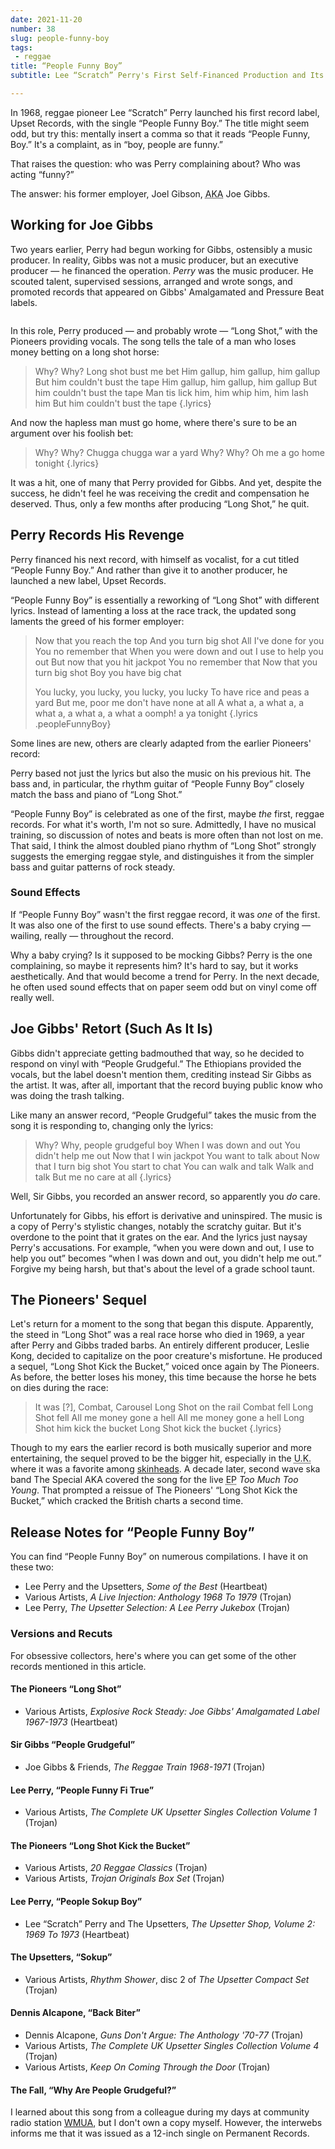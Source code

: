 ```yaml
---
date: 2021-11-20
number: 38
slug: people-funny-boy
tags:
 - reggae
title: “People Funny Boy”
subtitle: Lee “Scratch” Perry's First Self-Financed Production and Its Many Variations

---
```


In 1968, reggae pioneer Lee “Scratch” Perry launched his first
record label, Upset Records, with the single “People Funny Boy.”
The title might seem odd, but try this: mentally insert a comma
so that it reads “People Funny, Boy.” It's a complaint, as in
“boy, people are funny.”

That raises the question: who was Perry complaining about?
Who was acting “funny?”

The answer: his former employer, Joel Gibson,
<abbr title="also known as">AKA</abbr> Joe Gibbs.


## Working for Joe Gibbs

Two years earlier, Perry had begun working for Gibbs,
ostensibly a music producer.
In reality, Gibbs was not a music producer, but an executive producer —
he financed the operation.
*Perry* was the music producer. He scouted talent, supervised
sessions, arranged and wrote songs, and promoted records that
appeared on Gibbs' Amalgamated and Pressure Beat labels.


<!-- excerpt -->


<picture>
    <source
        srcset="
            /media/images/2021/11-people-funny-boy/long-shot-520w.avif 520w,
            /media/images/2021/11-people-funny-boy/long-shot-400w.avif 400w,
            /media/images/2021/11-people-funny-boy/long-shot-300w.avif 300w"
        sizes="
            (min-width: 1600px) 520px,
            (min-width: 950px) 400px,
            300px"
        type="image/avif">
    <source
        srcset="
            /media/images/2021/11-people-funny-boy/long-shot-520w.webp 520w,
            /media/images/2021/11-people-funny-boy/long-shot-400w.webp 400w,
            /media/images/2021/11-people-funny-boy/long-shot-300w.webp 300w"
        sizes="
            (min-width: 1600px) 520px,
            (min-width: 950px) 400px,
            300px"
        type="image/webp">
    <source
        srcset="
            /media/images/2021/11-people-funny-boy/long-shot-520w.jpg 520w,
            /media/images/2021/11-people-funny-boy/long-shot-400w.jpg 400w,
            /media/images/2021/11-people-funny-boy/long-shot-300w.jpg 300w"
        sizes="
            (min-width: 1600px) 520px,
            (min-width: 950px) 400px,
            300px"
        type="image/jpg">
    <img class="label45" src="/media/images/2021/11-people-funny-boy/long-shot-300w.jpg" type="image/jpg" loading="lazy"
    alt="">
</picture>

In this role, Perry produced — and probably wrote — “Long Shot,” with
the Pioneers providing vocals.
The song tells the tale of a man who loses money betting on a long
shot horse:

> Why? Why? Long shot bust me bet
> Him gallup, him gallup, him gallup
> But him couldn't bust the tape
> Him gallup, him gallup, him gallup
> But him couldn't bust the tape
> Man tis lick him, him whip him, him lash him
> But him couldn't bust the tape {.lyrics}

And now the hapless man must go home, where there's sure to
be an argument over his foolish bet:

> Why? Why? Chugga chugga war a yard
> Why? Why? Oh me a go home tonight {.lyrics}

It was a hit, one of many that Perry provided for Gibbs.
And yet, despite the success, he didn't feel he was receiving
the credit and compensation he deserved.
Thus, only a few months after producing “Long Shot,” he quit.


## Perry Records His Revenge

Perry financed his next record, with himself as vocalist,
for a cut titled “People Funny Boy.” And rather than give
it to another producer, he launched a new label, Upset
Records.

“People Funny Boy” is essentially a reworking of “Long Shot”
with different lyrics.
Instead of lamenting a loss at the race track, the updated song
laments the greed of his former employer:

> Now that you reach the top
> And you turn big shot
> All I've done for you
> You no remember that
> When you were down and out
> I use to help you out
> But now that you hit jackpot
> You no remember that
> Now that you turn big shot
> Boy you have big chat
>
> You lucky, you lucky, you lucky, you lucky
> To have rice and peas a yard
> But me, poor me don't have none at all
> A what a, a what a, a what a, a what a, a what a oomph! a ya tonight {.lyrics .peopleFunnyBoy}


Some lines are new, others are clearly adapted from the earlier Pioneers' record:


Perry based not just the lyrics but also the music on his previous hit.
The bass and, in particular, the rhythm guitar of “People Funny Boy”
closely match the bass and piano of “Long Shot.”



“People Funny Boy” is celebrated as one of the first, maybe
*the* first, reggae records.
For what it's worth, I'm not so sure.
Admittedly, I have no musical training, so discussion of
notes and beats is more often than not lost on me.
That said, I think the almost doubled piano rhythm of
“Long Shot” strongly suggests the emerging reggae style,
and distinguishes it from the simpler bass and guitar patterns
of rock steady.


### Sound Effects

If “People Funny Boy” wasn't the first reggae record, it
was *one* of the first.
It was also one of the first to use sound effects.
There's a baby crying — wailing, really — throughout the record.

Why a baby crying? Is it supposed to be mocking Gibbs?
Perry is the one complaining, so maybe it represents him?
It's hard to say, but it works aesthetically.
And that would become a trend for Perry.
In the next decade, he often used sound effects that on
paper seem odd but on vinyl come off really well.


## Joe Gibbs' Retort (Such As It Is)


Gibbs didn't appreciate getting badmouthed that way, so he
decided to respond on vinyl with “People Grudgeful.”
The Ethiopians provided the vocals, but the label doesn't
mention them, crediting instead Sir Gibbs as the artist.
It was, after all, important that the record buying public
know who was doing the trash talking.




Like many an answer record, “People Grudgeful” takes
the music from the song it is responding to, changing
only the lyrics:

> Why? Why, people grudgeful boy
> When I was down and out
> You didn't help me out
> Now that I win jackpot
> You want to talk about
> Now that I turn big shot
> You start to chat
> You can walk and talk
> Walk and talk
> But me no care at all {.lyrics}

Well, Sir Gibbs, you recorded an answer record, so
apparently you *do* care.

Unfortunately for Gibbs, his effort is derivative and uninspired.
The music is a copy of Perry's stylistic changes, notably
the scratchy guitar.
But it's overdone to the point that it grates on the ear.
And the lyrics just naysay Perry's accusations. For example,
<q>when you were down and out, I use to help you out</q>
becomes
<q>when I was down and out, you didn't help me out.</q>
Forgive my being harsh, but that's about the level of
a grade school taunt.


## The Pioneers' Sequel


Let's return for a moment to the song that began this dispute.
Apparently, the steed in “Long Shot” was a real race horse who
died in 1969, a year after Perry and Gibbs traded barbs.
An entirely different producer, Leslie Kong, decided to
capitalize on the poor creature's misfortune. He produced
a sequel, “Long Shot Kick the Bucket,” voiced once again
by The Pioneers.
As before, the better loses his money, this time because
the horse he bets on dies during the race:

> It was [?], Combat, Carousel
> Long Shot on the rail
> Combat fell
> Long Shot fell
> All me money gone a hell
> All me money gone a hell
> Long Shot him kick the bucket
> Long Shot kick the bucket {.lyrics}



Though to my ears the earlier record is both musically superior
and more entertaining, the sequel proved to be the bigger hit,
especially in the <abbr title="United Kingdom">U.K.</abbr>
where it was a favorite among
[skinheads](https://en.wikipedia.org/wiki/Skinhead).
A decade later, second wave ska band The Special AKA
covered the song for the live
<abbr title="extended play record">EP</abbr>
<cite>Too Much Too Young</cite>.
That prompted a reissue of The Pioneers'
“Long Shot Kick the Bucket,” which cracked the British
charts a second time.






## Release Notes for “People Funny Boy”

You can find “People Funny Boy” on numerous compilations.
I have it on these two:

- Lee Perry and the Upsetters, <cite>Some of the Best</cite> (Heartbeat)
- Various Artists, <cite>A Live Injection: Anthology 1968 To 1979</cite> (Trojan)
- Lee Perry, <cite>The Upsetter Selection: A Lee Perry Jukebox</cite> (Trojan)


### Versions and Recuts

For obsessive collectors, here's where you can get some of the other records
mentioned in this article.


#### The Pioneers “Long Shot”

- Various Artists, <cite>Explosive Rock Steady: Joe Gibbs' Amalgamated Label 1967-1973</cite> (Heartbeat)


#### Sir Gibbs “People Grudgeful”

- Joe Gibbs & Friends, <cite>The Reggae Train 1968-1971</cite> (Trojan)


#### Lee Perry, “People Funny Fi True”

- Various Artists, <cite>The Complete UK Upsetter Singles Collection Volume 1</cite> (Trojan)


#### The Pioneers “Long Shot Kick the Bucket”

- Various Artists, <cite>20 Reggae Classics</cite> (Trojan)
- Various Artists, <cite>Trojan Originals Box Set</cite> (Trojan)


#### Lee Perry, “People Sokup Boy”

- Lee “Scratch” Perry and The Upsetters, ‎<cite>The Upsetter Shop, Volume 2: 1969 To 1973</cite> (Heartbeat)


#### The Upsetters, “Sokup”

- Various Artists, <cite>Rhythm Shower</cite>, disc 2 of ‎<cite>The Upsetter Compact Set</cite> (Trojan)


#### Dennis Alcapone, “Back Biter”

- Dennis Alcapone, <cite>Guns Don't Argue: The Anthology '70-77</cite> (Trojan)
- Various Artists, <cite>The Complete UK Upsetter Singles Collection Volume 4</cite> (Trojan)
- Various Artists, <cite>Keep On Coming Through the Door</cite> (Trojan)


#### The Fall, “Why Are People Grudgeful?”

I learned about this song from a colleague during my
days at community radio station
[WMUA](https://www.umass.edu/wmua/),
but I don't own a copy myself.
However, the interwebs informs
me that it was issued as a 12-inch single on Permanent Records.
